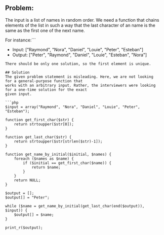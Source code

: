 ## Problem:
The input is a list of names in random order. We need a function that chains elements of the list in such a way
that the last character of an name is the same as the first one of the next name.

For instance:```
- Input: ["Raymond", "Nora", "Daniel", "Louie", "Peter", "Esteban"]
- Output: ["Peter", "Raymond", "Daniel", "Louie", "Esteban", "Nora"]
```
There should be only one solution, so the first element is unique.

## Solution
The given problem statement is misleading. Here, we are not looking for a general-purpose function that
works with an arbitrary input. Rather, the interviewers were looking for a one-time solution for the exact
given input.

```php
$input = array("Raymond", "Nora", "Daniel", "Louie", "Peter", "Esteban");

function get_first_char($str) {
    return strtoupper($str[0]);
}

function get_last_char($str) {
    return strtoupper($str[strlen($str)-1]);
}

function get_name_by_initial($initial, $names) {
    foreach ($names as $name) {
        if ($initial == get_first_char($name)) {
            return $name;
        }
    }
    return NULL;
}

$output = [];
$output[] = "Peter";

while ($name = get_name_by_initial(get_last_char(end($output)), $input)) {
    $output[] = $name;
}

print_r($output);
```
